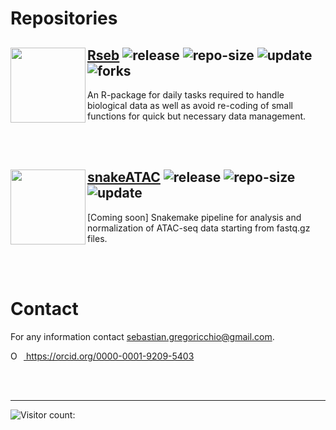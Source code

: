 # Repositories

## <img src="https://sebastian-gregoricchio.github.io/Rseb/Rseb_logo.svg" align="left" height = 120/> [Rseb](https://sebastian-gregoricchio.github.io/Rseb/) ![release](https://img.shields.io/github/v/release/sebastian-gregoricchio/Rseb) ![repo-size](https://shields.io/github/repo-size/sebastian-gregoricchio/Rseb) ![update](https://badges.pufler.dev/updated/sebastian-gregoricchio/Rseb) ![forks](https://img.shields.io/github/forks/sebastian-gregoricchio/Rseb?style=social)
An R-package for daily tasks required to handle biological data as well as avoid re-coding of small functions for quick but necessary data management.


<br/><br/>
## <img src="https://sebastian-gregoricchio.github.io/snakeATAC/snakeATAC_logo.svg" align="left" height = 120/> [snakeATAC](https://sebastian-gregoricchio.github.io/snakeATAC/) ![release](https://img.shields.io/github/v/release/sebastian-gregoricchio/snakeATAC) ![repo-size](https://shields.io/github/repo-size/sebastian-gregoricchio/snakeATAC)  ![update](https://badges.pufler.dev/updated/sebastian-gregoricchio/snakeATAC)
[Coming soon] Snakemake pipeline for analysis and normalization of ATAC-seq data starting from fastq.gz files.



<br/><br/>
# Contact
For any information contact [sebastian.gregoricchio@gmail.com](mailto:sebastian.gregoricchio@gmail.com).

<div itemscope itemtype="https://schema.org/Person"><a itemprop="sameAs" content="https://orcid.org/0000-0001-9209-5403" href="https://orcid.org/0000-0001-9209-5403" target="orcid.widget" rel="me noopener noreferrer" style="vertical-align:top;"><img src="https://orcid.org/sites/default/files/images/orcid_16x16.png" style="width:1em;margin-right:.5em;" alt="ORCID iD icon"> https://orcid.org/0000-0001-9209-5403</a></div>


<br/><br/>

----------------------------------------------------------------------------------------------

![Visitor count: ](https://profile-counter.glitch.me/sebastian-gregoricchio/count.svg)

